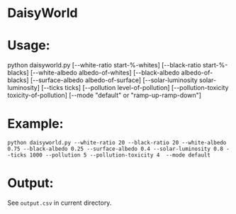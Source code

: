 # DaisyWorld

# Usage:
python daisyworld.py [--white-ratio start-%-whites]
                     [--black-ratio start-%-blacks]
                     [--white-albedo albedo-of-whites]
                     [--black-albedo albedo-of-blacks]
                     [--surface-albedo albedo-of-surface]
                     [--solar-luminosity solar-luminosity] [--ticks ticks]
                     [--pollution level-of-pollution]
		     [--pollution-toxicity toxicity-of-pollution]
                     [--mode "default" or "ramp-up-ramp-down"]


# Example:
``python daisyworld.py --white-ratio 20 --black-ratio 20 --white-albedo 0.75 --black-albedo 0.25 --surface-albedo 0.4 --solar-luminosity 0.8 --ticks 1000 --pollution 5 --pollution-toxicity 4  --mode default``

# Output:
See ``output.csv`` in current directory.
